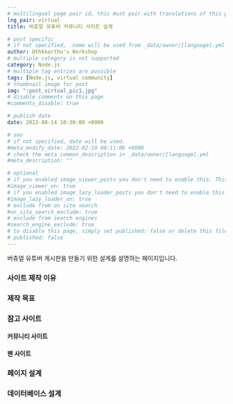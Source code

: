```yaml
---
# multilingual page pair id, this must pair with translations of this page. (This name must be unique)
lng_pair: virtual
title: 버츄얼 유튜버 커뮤니티 사이트 설계 

# post specific
# if not specified, .name will be used from _data/owner/[language].yml
author: Othkkartho's Workshop
# multiple category is not supported
category: Node.js
# multiple tag entries are possible
tags: [Node.js, virtual community]
# thumbnail image for post
img: ":post_virtual_pic1.jpg"
# disable comments on this page
#comments_disable: true

# publish date
date: 2022-08-14 10:30:00 +0900

# seo
# if not specified, date will be used.
#meta_modify_date: 2022-02-10 08:11:06 +0900
# check the meta_common_description in _data/owner/[language].yml
#meta_description: ""

# optional
# if you enabled image_viewer_posts you don't need to enable this. This is only if image_viewer_posts = false
#image_viewer_on: true
# if you enabled image_lazy_loader_posts you don't need to enable this. This is only if image_lazy_loader_posts = false
#image_lazy_loader_on: true
# exclude from on site search
#on_site_search_exclude: true
# exclude from search engines
#search_engine_exclude: true
# to disable this page, simply set published: false or delete this file
# published: false
---
```


<!-- outline-start -->

버츄얼 유튜버 게시판을 만들기 위한 설계를 설명하는 페이지입니다.

<!-- outline-end -->

### 사이트 제작 이유


### 제작 목표


### 참고 사이트
#### 커뮤니티 사이트


#### 팬 사이트


### 페이지 설계


### 데이터베이스 설계

